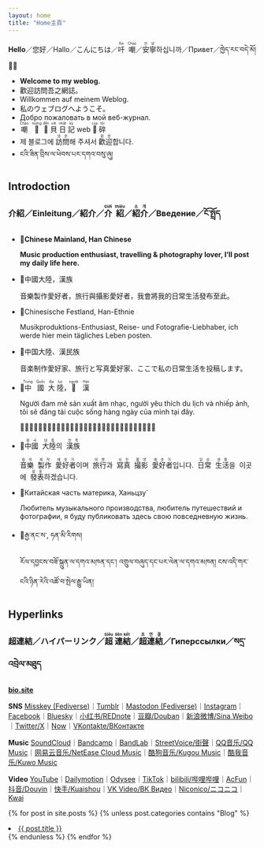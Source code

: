 ```yaml
---
layout: home
title: "Home主頁"
---
```


<link rel="stylesheet" href="style.css">

**Hello**／您好／Hallo／こんにちは／<ruby>吀<rt>Xin</rt></ruby>&nbsp;&nbsp;<ruby>嘲<rt>Chào</rt></ruby>／<ruby>安<rt>안</rt></ruby><ruby>寧<rt>녕</rt></ruby>하십니까／Привет／ཁྱེད་རང་བདེ་མོ།👋🏼

- **Welcome to my weblog.**
- 歡迎訪問吾之網誌。
- Willkommen auf meinem Weblog. 
- 私のウェブログへようこそ。
- Добро пожаловать в мой веб-журнал.
- <ruby>嘲<rt>Chào</rt></ruby>&nbsp;&nbsp;
<ruby>𢜠<rt>mừng</rt></ruby>&nbsp;
<ruby>𦤾<rt>đến</rt></ruby>
<ruby>貝<rt>với</rt></ruby>
<ruby>日<rt>nhật</rt></ruby>
<ruby>記<rt>ký</rt></ruby>
web
<ruby>𧵑<rt>của</rt></ruby>
<ruby>碎<rt>tôi</rt></ruby>
- 제 블로그에 <ruby>訪<rt>방</rt></ruby><ruby>問<rt>문</rt></ruby>해 주셔서 <ruby>歡<rt>환</rt></ruby><ruby>迎<rt>영</rt></ruby>합니다.
- ངའི་ཟིན་བྲིས་ལ་ཕེབས་པར་དགའ་བསུ་ཞུ།

## **Introdoction**
### **介紹／Einleitung／紹介／<ruby>介<rt>Giới</rt></ruby>&nbsp;&nbsp;<ruby>紹<rt>thiệu</rt></ruby>／<ruby>紹<rt>소</rt></ruby><ruby>介<rt>개</rt></ruby>／Введение／ངོ་སྤྲོད**

- **📍Chinese Mainland, Han Chinese**

    **Music production enthusiast, travelling & photography lover, I’ll post my daily life here.**
- 📍中國大陸，漢族

    音樂製作愛好者，旅行與攝影愛好者，我會將我的日常生活發布至此。
- 📍Chinesische Festland, Han-Ethnie
    
    Musikproduktions-Enthusiast, Reise- und Fotografie-Liebhaber, ich werde hier mein tägliches Leben posten.
- 📍中国大陸、漢民族

    音楽制作愛好家、旅行と写真愛好家、ここで私の日常生活を投稿します。
- 📍<ruby>中<rt>Trung</rt></ruby>&nbsp;&nbsp;&nbsp;<ruby>國<rt>Quốc</rt></ruby>&nbsp;&nbsp;<ruby>大<rt>đại</rt></ruby>&nbsp;<ruby>陸<rt>lục</rt></ruby>，<ruby>𠊛<rt>người</rt></ruby>&nbsp;&nbsp;&nbsp;<ruby>漢<rt>Hán</rt></ruby>

    Người đam mê sản xuất âm nhạc, người yêu thích du lịch và nhiếp ảnh, tôi sẽ đăng tải cuộc sống hàng ngày của mình tại đây.

    𠊛耽迷產出音樂，𠊛㤇適遊歷吧攝影，碎䐭登載局𤯩行𣈜𧵑𨉟在𩂠。
- 📍<ruby>中<rt>중</rt></ruby><ruby>國<rt>국</rt></ruby>&nbsp;&nbsp;<ruby>大<rt>대</rt></ruby><ruby>陸<rt>륙</rt></ruby>의&nbsp;&nbsp;<ruby>漢<rt>한</rt></ruby><ruby>族<rt>족</rt></ruby>

    <ruby>音<rt>음</rt></ruby><ruby>樂<rt>악</rt></ruby>&nbsp;&nbsp;<ruby>製<rt>제</rt></ruby><ruby>作<rt>작</rt></ruby>&nbsp;&nbsp;<ruby>愛<rt>애</rt></ruby><ruby>好<rt>호</rt></ruby><ruby>者<rt>가</rt></ruby>이며&nbsp;&nbsp;<ruby>旅<rt>여</rt></ruby><ruby>行<rt>행</rt></ruby>과&nbsp;&nbsp;<ruby>寫<rt>사</rt></ruby><ruby>真<rt>진</rt></ruby>&nbsp;&nbsp;<ruby>撮<rt>촬</rt></ruby><ruby>影<rt>영</rt></ruby>&nbsp;&nbsp;<ruby>愛<rt>애</rt></ruby><ruby>好<rt>호</rt></ruby><ruby>者<rt>가</rt></ruby>입니다.&nbsp;&nbsp;<ruby>日<rt>일</rt></ruby><ruby>常<rt>상</rt></ruby>&nbsp;&nbsp;<ruby>生<rt>생</rt></ruby><ruby>活<rt>활</rt></ruby>을&nbsp;&nbsp;이곳에&nbsp;&nbsp;<ruby>發<rt>발</rt></ruby><ruby>表<rt>표</rt></ruby>하겠습니다.

- 📍Китайская часть материка, Ханьцзу́

  Любитель музыкального производства, любитель путешествий и фотографии, я буду публиковать здесь свою повседневную жизнь.
- 📍རྒྱ་ནང་ས་, ཧན་མི་རིགས།

  རོལ་དབྱངས་བཟོ་སྐྲུན་ལ་དགའ་མཁན་དང་། འགྲུལ་བཞུད་དང་པར་ལེན་ལ་དགའ་མཁན། ངས་འདི་གར་ངའི་ཉིན་རེའི་འཚོ་བ་སྤེལ་རྒྱུ་ཡིན།

## **Hyperlinks**

### **超連結／ハイパーリンク／<ruby>超<rt>Siêu</rt></ruby>&nbsp;<ruby>連<rt>liên</rt></ruby><ruby>結<rt>kết</rt></ruby>／<ruby>超<rt>초</rt></ruby><ruby>連<rt>연</rt></ruby><ruby>結<rt>결</rt></ruby>／Гиперссылки／སདྲ་འབྲེལ་མཐུད**

**[bio.site](https://bio.site/yongzs1218)**

**SNS**
[Misskey (Fediverse)](https://pari.cafe/@yongzs1218)｜[Tumblr](https://yongzs1218.tumblr.con)｜[Mastodon (Fediverse)](https://mastodon.ktachibana.party/@yongzs1218)｜[Instagram](https://www.instagram.com/yongzs1218)｜[Facebook](https://www.facebook.com/yongzs1218)｜[Bluesky](https://bsky.app/profile/yongzs1218.bsky.social)｜[小红书/REDnote](https://www.xiaohongshu.com/user/profile/63d4cc150000000026006370)｜[豆瓣/Douban](https://www.douban.com/people/YongZS1218/?_i=9475653ibAOHuR,9523077ibAOHuR)｜[新浪微博/Sina Weibo](https://weibo.com/u/7451755760)｜[Twitter/X](https://x.com/yongzs1218)｜[Now](https://nowapp.me/yongzs1218)｜[VKontakte/ВКонтакте](https://vk.com/yongzs1218)

**Music**
[SoundCloud](https://soundcloud.com/yongzs1218)｜[Bandcamp](https://yongzs1218.bandcamp.com/)｜[BandLab](https://www.bandlab.com/yongzs1218)｜[StreetVoice/街聲](https://streetvoice.com/YongZS1218/)｜[QQ音乐/QQ Music](https://y.qq.com/n/ryqq/singer/004TlJLl0fnqwh)｜[网易云音乐/NetEase Cloud Music](https://music.163.com/#/artist?id=50000746)｜[酷狗音乐/Kugou Music](https://www.kugou.com/singer/info/6JJVAKDE99F64E/)｜[酷我音乐/Kuwo Music](https://kuwo.cn/singer_detail/8241275)

**Video**
[YouTube](https://www.youtube.com/@yongzs1218)｜[Dailymotion](https://www.dailymotion.com/user/yongzs1218)｜[Odysee](https://odysee.com/@yongzs1218)｜[TikTok](https://www.tiktok.com/@yongzs1218)｜[bilibili/哔哩哔哩](https://space.bilibili.com/618957997)｜[AcFun](https://www.acfun.cn/u/51064405)｜[抖音/Douyin](https://www.douyin.com/user/MS4wLjABAAAA6XGuIBDNrQ3rRy7KAczB8CFrBn2CLEFbaUPE5x4k7So)｜[快手/Kuaishou](https://www.kuaishou.com/profile/3xw8cp8hu54y85s)｜[VK Video/ВК Видео](https://vkvideo.ru/@yongzs1218_video)｜[Niconico/ニコニコ](https://www.nicovideo.jp/user/131152965)｜[Kwai](https://m.kwai.com/old/user/@yongzs1218)

{% for post in site.posts %}
  {% unless post.categories contains "Blog" %}
    <li>
      <a href="{{ post.url }}">{{ post.title }}</a>
    </li>
  {% endunless %}
{% endfor %}
